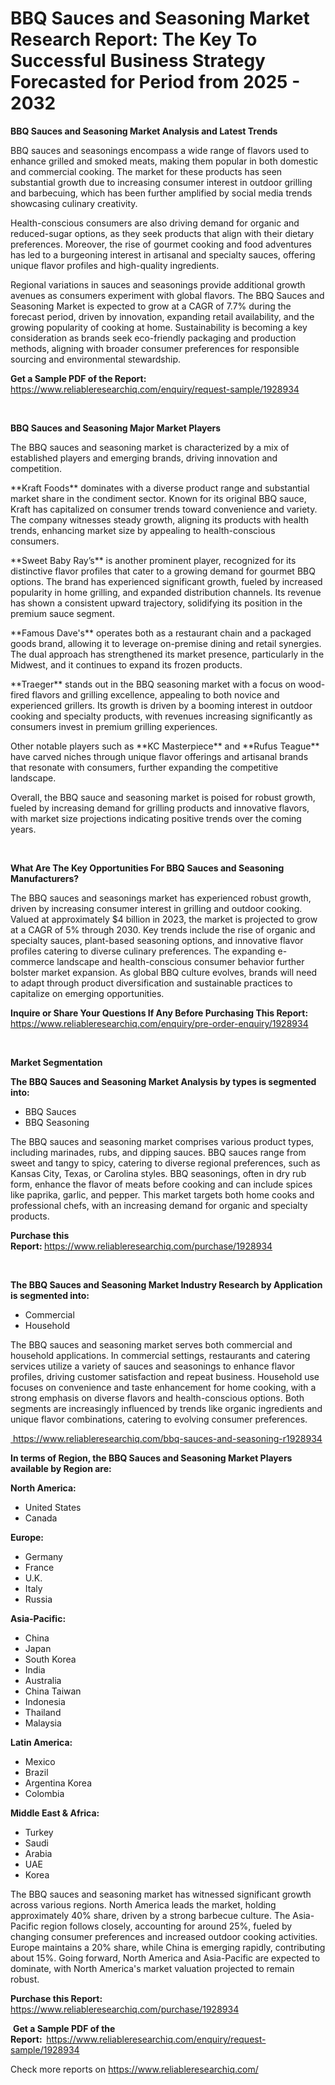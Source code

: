 <p><h1>BBQ Sauces and Seasoning Market Research Report: The Key To Successful Business Strategy Forecasted for Period from 2025 - 2032</h1></p><p><strong>BBQ Sauces and Seasoning Market Analysis and Latest Trends</strong></p>
<p><p>BBQ sauces and seasonings encompass a wide range of flavors used to enhance grilled and smoked meats, making them popular in both domestic and commercial cooking. The market for these products has seen substantial growth due to increasing consumer interest in outdoor grilling and barbecuing, which has been further amplified by social media trends showcasing culinary creativity. </p><p>Health-conscious consumers are also driving demand for organic and reduced-sugar options, as they seek products that align with their dietary preferences. Moreover, the rise of gourmet cooking and food adventures has led to a burgeoning interest in artisanal and specialty sauces, offering unique flavor profiles and high-quality ingredients.</p><p>Regional variations in sauces and seasonings provide additional growth avenues as consumers experiment with global flavors. The BBQ Sauces and Seasoning Market is expected to grow at a CAGR of 7.7% during the forecast period, driven by innovation, expanding retail availability, and the growing popularity of cooking at home. Sustainability is becoming a key consideration as brands seek eco-friendly packaging and production methods, aligning with broader consumer preferences for responsible sourcing and environmental stewardship.</p></p>
<p><strong>Get a Sample PDF of the Report:&nbsp;</strong> <a href="https://www.reliableresearchiq.com/enquiry/request-sample/1928934?utm_campaign=121&utm_medium=2&utm_source=Github&utm_content=ia&utm_term=16012025&utm_id=bbq-sauces-and-seasoning">https://www.reliableresearchiq.com/enquiry/request-sample/1928934</a></p>
<p>&nbsp;</p>
<p><strong>BBQ Sauces and Seasoning Major Market Players</strong></p>
<p><p>The BBQ sauces and seasoning market is characterized by a mix of established players and emerging brands, driving innovation and competition.</p><p>**Kraft Foods** dominates with a diverse product range and substantial market share in the condiment sector. Known for its original BBQ sauce, Kraft has capitalized on consumer trends toward convenience and variety. The company witnesses steady growth, aligning its products with health trends, enhancing market size by appealing to health-conscious consumers.</p><p>**Sweet Baby Ray’s** is another prominent player, recognized for its distinctive flavor profiles that cater to a growing demand for gourmet BBQ options. The brand has experienced significant growth, fueled by increased popularity in home grilling, and expanded distribution channels. Its revenue has shown a consistent upward trajectory, solidifying its position in the premium sauce segment.</p><p>**Famous Dave's** operates both as a restaurant chain and a packaged goods brand, allowing it to leverage on-premise dining and retail synergies. The dual approach has strengthened its market presence, particularly in the Midwest, and it continues to expand its frozen products. </p><p>**Traeger** stands out in the BBQ seasoning market with a focus on wood-fired flavors and grilling excellence, appealing to both novice and experienced grillers. Its growth is driven by a booming interest in outdoor cooking and specialty products, with revenues increasing significantly as consumers invest in premium grilling experiences.</p><p>Other notable players such as **KC Masterpiece** and **Rufus Teague** have carved niches through unique flavor offerings and artisanal brands that resonate with consumers, further expanding the competitive landscape.</p><p>Overall, the BBQ sauce and seasoning market is poised for robust growth, fueled by increasing demand for grilling products and innovative flavors, with market size projections indicating positive trends over the coming years.</p></p>
<p>&nbsp;</p>
<p><strong>What Are The Key Opportunities For BBQ Sauces and Seasoning Manufacturers?</strong></p>
<p><p>The BBQ sauces and seasonings market has experienced robust growth, driven by increasing consumer interest in grilling and outdoor cooking. Valued at approximately $4 billion in 2023, the market is projected to grow at a CAGR of 5% through 2030. Key trends include the rise of organic and specialty sauces, plant-based seasoning options, and innovative flavor profiles catering to diverse culinary preferences. The expanding e-commerce landscape and health-conscious consumer behavior further bolster market expansion. As global BBQ culture evolves, brands will need to adapt through product diversification and sustainable practices to capitalize on emerging opportunities.</p></p>
<p><strong>Inquire or Share Your Questions If Any Before Purchasing This Report:</strong> <a href="https://www.reliableresearchiq.com/enquiry/pre-order-enquiry/1928934?utm_campaign=121&utm_medium=2&utm_source=Github&utm_content=ia&utm_term=16012025&utm_id=bbq-sauces-and-seasoning">https://www.reliableresearchiq.com/enquiry/pre-order-enquiry/1928934</a></p>
<p>&nbsp;</p>
<p><strong>Market Segmentation</strong></p>
<p><strong>The BBQ Sauces and Seasoning Market Analysis by types is segmented into:</strong></p>
<p><ul><li>BBQ Sauces</li><li>BBQ Seasoning</li></ul></p>
<p><p>The BBQ sauces and seasoning market comprises various product types, including marinades, rubs, and dipping sauces. BBQ sauces range from sweet and tangy to spicy, catering to diverse regional preferences, such as Kansas City, Texas, or Carolina styles. BBQ seasonings, often in dry rub form, enhance the flavor of meats before cooking and can include spices like paprika, garlic, and pepper. This market targets both home cooks and professional chefs, with an increasing demand for organic and specialty products.</p></p>
<p><strong>Purchase this Report:&nbsp;</strong><a href="https://www.reliableresearchiq.com/purchase/1928934?utm_campaign=121&utm_medium=2&utm_source=Github&utm_content=ia&utm_term=16012025&utm_id=bbq-sauces-and-seasoning">https://www.reliableresearchiq.com/purchase/1928934</a></p>
<p>&nbsp;</p>
<p><strong>The BBQ Sauces and Seasoning Market Industry Research by Application is segmented into:</strong></p>
<p><ul><li>Commercial</li><li>Household</li></ul></p>
<p><p>The BBQ sauces and seasoning market serves both commercial and household applications. In commercial settings, restaurants and catering services utilize a variety of sauces and seasonings to enhance flavor profiles, driving customer satisfaction and repeat business. Household use focuses on convenience and taste enhancement for home cooking, with a strong emphasis on diverse flavors and health-conscious options. Both segments are increasingly influenced by trends like organic ingredients and unique flavor combinations, catering to evolving consumer preferences.</p></p>
<p><a href="https://www.reliableresearchiq.com/bbq-sauces-and-seasoning-r1928934?utm_campaign=121&utm_medium=2&utm_source=Github&utm_content=ia&utm_term=16012025&utm_id=bbq-sauces-and-seasoning">&nbsp;https://www.reliableresearchiq.com/bbq-sauces-and-seasoning-r1928934</a></p>
<p><strong>In terms of Region, the BBQ Sauces and Seasoning Market Players available by Region are:</strong></p>
<p>
    <p> <strong> North America: </strong>
        <ul>
            <li>United States</li>
            <li>Canada</li>
        </ul>
        </p> 
    <p> <strong> Europe: </strong>
        <ul>
            <li>Germany</li>
            <li>France</li>
            <li>U.K.</li>
            <li>Italy</li>
            <li>Russia</li>
        </ul>
        </p> 
    <p> <strong> Asia-Pacific: </strong>
        <ul>
            <li>China</li>
            <li>Japan</li>
            <li>South Korea</li>
            <li>India</li>
            <li>Australia</li>
            <li>China Taiwan</li>
            <li>Indonesia</li>
            <li>Thailand</li>
            <li>Malaysia</li>
        </ul>
        </p> 
    <p> <strong> Latin America: </strong>
        <ul>
            <li>Mexico</li>
            <li>Brazil</li>
            <li>Argentina Korea</li>
            <li>Colombia</li>
        </ul>
        </p> 
    <p> <strong> Middle East & Africa: </strong>
        <ul>
            <li>Turkey</li>
            <li>Saudi</li>
            <li>Arabia</li>
            <li>UAE</li>
            <li>Korea</li>
        </ul>
    </p>
    </p>
<p><p>The BBQ sauces and seasoning market has witnessed significant growth across various regions. North America leads the market, holding approximately 40% share, driven by a strong barbecue culture. The Asia-Pacific region follows closely, accounting for around 25%, fueled by changing consumer preferences and increased outdoor cooking activities. Europe maintains a 20% share, while China is emerging rapidly, contributing about 15%. Going forward, North America and Asia-Pacific are expected to dominate, with North America's market valuation projected to remain robust.</p></p>
<p><strong>Purchase this Report: </strong><a href="https://www.reliableresearchiq.com/purchase/1928934?utm_campaign=121&utm_medium=2&utm_source=Github&utm_content=ia&utm_term=16012025&utm_id=bbq-sauces-and-seasoning">https://www.reliableresearchiq.com/purchase/1928934</a></p>
<p>&nbsp;<strong>Get a Sample PDF of the Report:&nbsp;&nbsp;</strong><a href="https://www.reliableresearchiq.com/enquiry/request-sample/1928934?utm_campaign=121&utm_medium=2&utm_source=Github&utm_content=ia&utm_term=16012025&utm_id=bbq-sauces-and-seasoning">https://www.reliableresearchiq.com/enquiry/request-sample/1928934</a></p>
<p><strong></strong></p>
<p>Check more reports on <a href="https://www.reliableresearchiq.com/?utm_campaign=121&utm_medium=2&utm_source=Github&utm_content=ia&utm_term=16012025&utm_id=bbq-sauces-and-seasoning">https://www.reliableresearchiq.com/</a></p>